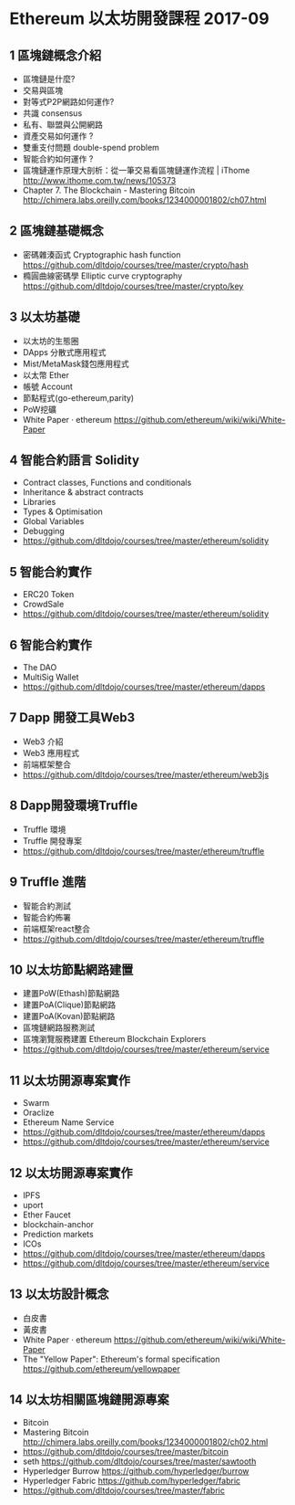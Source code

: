 # Ethereum 以太坊開發課程 2017-09

##  1 區塊鏈概念介紹
  * 區塊鏈是什麼? 
  * 交易與區塊
  * 對等式P2P網路如何運作?
  * 共識 consensus
  * 私有、聯盟與公開網路
  * 資產交易如何運作 ?
  * 雙重支付問題 double-spend problem
  * 智能合約如何運作 ?
  * 區塊鏈運作原理大剖析：從一筆交易看區塊鏈運作流程 | iThome  http://www.ithome.com.tw/news/105373
  * Chapter 7. The Blockchain - Mastering Bitcoin http://chimera.labs.oreilly.com/books/1234000001802/ch07.html

## 2 區塊鏈基礎概念 
  * 密碼雜湊函式 Cryptographic hash function https://github.com/dltdojo/courses/tree/master/crypto/hash
  * 橢圓曲線密碼學 Elliptic curve cryptography https://github.com/dltdojo/courses/tree/master/crypto/key

## 3 以太坊基礎
  * 以太坊的生態圈
  * DApps 分散式應用程式
  * Mist/MetaMask錢包應用程式
  * 以太幣 Ether
  * 帳號 Account
  * 節點程式(go-ethereum,parity)
  * PoW挖礦
  * White Paper · ethereum https://github.com/ethereum/wiki/wiki/White-Paper

## 4 智能合約語言 Solidity 
  * Contract classes, Functions and conditionals
  * Inheritance & abstract contracts
  * Libraries
  * Types & Optimisation
  * Global Variables
  * Debugging
  * https://github.com/dltdojo/courses/tree/master/ethereum/solidity

## 5 智能合約實作 
  * ERC20 Token
  * CrowdSale
  * https://github.com/dltdojo/courses/tree/master/ethereum/solidity

## 6 智能合約實作
  * The DAO
  * MultiSig Wallet
  * https://github.com/dltdojo/courses/tree/master/ethereum/dapps

## 7 Dapp 開發工具Web3
  * Web3 介紹
  * Web3 應用程式
  * 前端框架整合
  * https://github.com/dltdojo/courses/tree/master/ethereum/web3js

## 8 Dapp開發環境Truffle 
  * Truffle 環境
  * Truffle 開發專案
  * https://github.com/dltdojo/courses/tree/master/ethereum/truffle

## 9 Truffle 進階
  * 智能合約測試
  * 智能合約佈署
  * 前端框架react整合
  * https://github.com/dltdojo/courses/tree/master/ethereum/truffle

## 10 以太坊節點網路建置
  * 建置PoW(Ethash)節點網路
  * 建置PoA(Clique)節點網路
  * 建置PoA(Kovan)節點網路
  * 區塊鏈網路服務測試
  * 區塊瀏覽服務建置 Ethereum Blockchain Explorers
  * https://github.com/dltdojo/courses/tree/master/ethereum/service

## 11 以太坊開源專案實作
  * Swarm
  * Oraclize
  * Ethereum Name Service
  * https://github.com/dltdojo/courses/tree/master/ethereum/dapps
  * https://github.com/dltdojo/courses/tree/master/ethereum/service

## 12 以太坊開源專案實作
  * IPFS
  * uport
  * Ether Faucet
  * blockchain-anchor
  * Prediction markets
  * ICOs
  * https://github.com/dltdojo/courses/tree/master/ethereum/dapps
  * https://github.com/dltdojo/courses/tree/master/ethereum/service

## 13 以太坊設計概念
  * 白皮書
  * 黃皮書
  * White Paper · ethereum https://github.com/ethereum/wiki/wiki/White-Paper
  * The "Yellow Paper": Ethereum's formal specification https://github.com/ethereum/yellowpaper

## 14 以太坊相關區塊鏈開源專案
  * Bitcoin
  * Mastering Bitcoin  http://chimera.labs.oreilly.com/books/1234000001802/ch02.html
  * https://github.com/dltdojo/courses/tree/master/bitcoin
  * seth https://github.com/dltdojo/courses/tree/master/sawtooth
  * Hyperledger Burrow https://github.com/hyperledger/burrow
  * Hyperledger Fabric https://github.com/hyperledger/fabric
  * https://github.com/dltdojo/courses/tree/master/fabric
